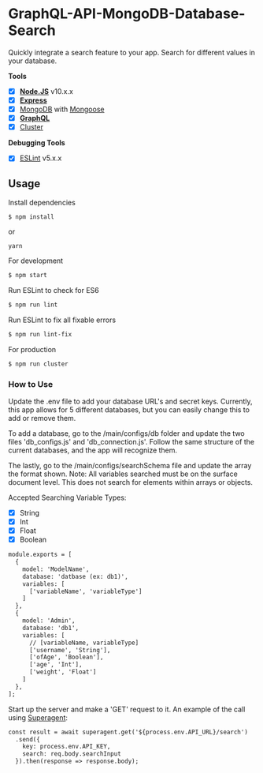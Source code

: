 # GraphQL-API-MongoDB-Database-Search
Quickly integrate a search feature to your app. Search for different values in your database.

**Tools**
* [x] **[Node.JS](https://nodejs.org)** v10.x.x
* [x] **[Express](https://github.com/expressjs/express)**
* [x] [MongoDB](https://www.mongodb.com/) with [Mongoose](https://github.com/Automattic/mongoose)
* [x] **[GraphQL](http://graphql.org/)**
* [x] [Cluster](https://nodejs.org/api/cluster.html)

**Debugging Tools**
* [x] [ESLint](https://eslint.org/) v5.x.x

## Usage

Install dependencies
```
$ npm install
```
or
```
yarn
```

For development
```bash
$ npm start
```

Run ESLint to check for ES6
```bash
$ npm run lint
```

Run ESLint to fix all fixable errors
```bash
$ npm run lint-fix
```

For production
```bash
$ npm run cluster
```

### How to Use

Update the .env file to add your database URL's and secret keys. Currently, this app allows for 5 different databases, but you can easily change this to add or remove them. 

To add a database, go to the /main/configs/db folder and update the two files 'db_configs.js' and 'db_connection.js'. Follow the same structure of the current databases, and the app will recognize them.

The lastly, go to the /main/configs/searchSchema file and update the array the format shown. 
Note: All variables searched must be on the surface document level. This does not search for elements within arrays or objects.

Accepted Searching Variable Types:
* [x] String
* [x] Int
* [x] Float
* [x] Boolean

```txt
module.exports = [
  {
    model: 'ModelName',
    database: 'datbase (ex: db1)',
    variables: [
      ['variableName', 'variableType']
    ]
  },
  {
    model: 'Admin',
    database: 'db1',
    variables: [
      // [variableName, variableType]
      ['username', 'String'],
      ['ofAge', 'Boolean'],
      ['age', 'Int'],
      ['weight', 'Float']
    ]
  },
];
```

Start up the server and make a 'GET' request to it.
An example of the call using [Superagent](https://www.npmjs.com/package/superagent):
```txt
const result = await superagent.get('${process.env.API_URL}/search')
  .send({
    key: process.env.API_KEY,
    search: req.body.searchInput
  }).then(response => response.body);
```